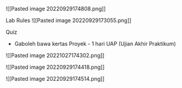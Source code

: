 ![[Pasted image 20220929174808.png]]

Lab Rules
![[Pasted image 20220929173055.png]]

Quiz
- Gaboleh bawa kertas
Proyek - 1 hari
UAP (Ujian Akhir Praktikum)

![[Pasted image 20221027174302.png]]

![[Pasted image 20220929174418.png]]


![[Pasted image 20220929174514.png]]

